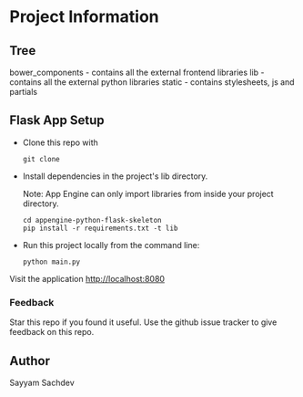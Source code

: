 # Project Information

## Tree
bower_components - contains all the external frontend libraries
lib - contains all the external python libraries
static - contains stylesheets, js and partials

## Flask App Setup
- Clone this repo with

  ```
  git clone 
  ```

- Install dependencies in the project's lib directory.

  Note: App Engine can only import libraries from inside your project directory.

  ```
  cd appengine-python-flask-skeleton
  pip install -r requirements.txt -t lib
  ```

- Run this project locally from the command line:

  ```
  python main.py
  ```

Visit the application [http://localhost:8080](http://localhost:8080)

### Feedback
Star this repo if you found it useful. Use the github issue tracker to give feedback on this repo.

## Author
Sayyam Sachdev
